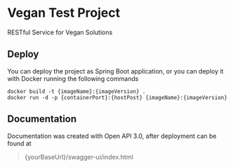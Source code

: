 # Vegan Test Project
RESTful Service for Vegan Solutions

## Deploy
You can deploy the project as Spring Boot application, or you can deploy it with Docker running the following commands

```
docker build -t {imageName}:{imageVersion} . 
docker run -d -p {containerPort}:{hostPost} {imageName}:{imageVersion}
```

## Documentation
Documentation was created with Open API 3.0, after deployment can be found at 
> {yourBaseUrl}/swagger-ui/index.html

